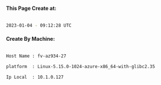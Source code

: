 
   
#### This Page Create at:

```bash

2023-01-04 - 09:12:28 UTC

```

#### Create By Machine:

```bash

Host Name : fv-az934-27

platform  : Linux-5.15.0-1024-azure-x86_64-with-glibc2.35

Ip Local  : 10.1.0.127

```

